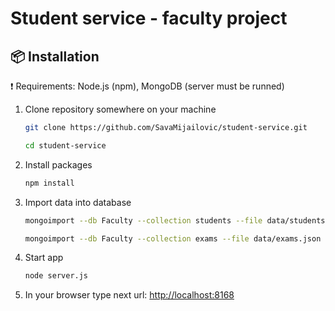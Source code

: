 # Student service - faculty project

## :package: Installation
:exclamation: Requirements: Node.js (npm), MongoDB (server must be runned)

1. Clone repository somewhere on your machine

    ```sh
    git clone https://github.com/SavaMijailovic/student-service.git

    ```
    ```sh
    cd student-service
    ```
2. Install packages

    ```sh
    npm install

    ```
3. Import data into database

    ```sh
    mongoimport --db Faculty --collection students --file data/students.json
    ```
    ```sh
    mongoimport --db Faculty --collection exams --file data/exams.json
    ```

4. Start app

    ```sh
    node server.js

    ```

5. In your browser type next url: [http://localhost:8168](http://localhost:8168)